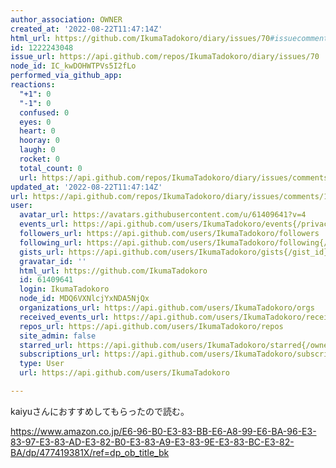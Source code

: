 ```yaml
---
author_association: OWNER
created_at: '2022-08-22T11:47:14Z'
html_url: https://github.com/IkumaTadokoro/diary/issues/70#issuecomment-1222243048
id: 1222243048
issue_url: https://api.github.com/repos/IkumaTadokoro/diary/issues/70
node_id: IC_kwDOHWTPVs5I2fLo
performed_via_github_app: 
reactions:
  "+1": 0
  "-1": 0
  confused: 0
  eyes: 0
  heart: 0
  hooray: 0
  laugh: 0
  rocket: 0
  total_count: 0
  url: https://api.github.com/repos/IkumaTadokoro/diary/issues/comments/1222243048/reactions
updated_at: '2022-08-22T11:47:14Z'
url: https://api.github.com/repos/IkumaTadokoro/diary/issues/comments/1222243048
user:
  avatar_url: https://avatars.githubusercontent.com/u/61409641?v=4
  events_url: https://api.github.com/users/IkumaTadokoro/events{/privacy}
  followers_url: https://api.github.com/users/IkumaTadokoro/followers
  following_url: https://api.github.com/users/IkumaTadokoro/following{/other_user}
  gists_url: https://api.github.com/users/IkumaTadokoro/gists{/gist_id}
  gravatar_id: ''
  html_url: https://github.com/IkumaTadokoro
  id: 61409641
  login: IkumaTadokoro
  node_id: MDQ6VXNlcjYxNDA5NjQx
  organizations_url: https://api.github.com/users/IkumaTadokoro/orgs
  received_events_url: https://api.github.com/users/IkumaTadokoro/received_events
  repos_url: https://api.github.com/users/IkumaTadokoro/repos
  site_admin: false
  starred_url: https://api.github.com/users/IkumaTadokoro/starred{/owner}{/repo}
  subscriptions_url: https://api.github.com/users/IkumaTadokoro/subscriptions
  type: User
  url: https://api.github.com/users/IkumaTadokoro

---
```

kaiyuさんにおすすめしてもらったので読む。

https://www.amazon.co.jp/E6-96-B0-E3-83-BB-E6-A8-99-E6-BA-96-E3-83-97-E3-83-AD-E3-82-B0-E3-83-A9-E3-83-9E-E3-83-BC-E3-82-BA/dp/477419381X/ref=dp_ob_title_bk

